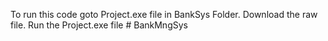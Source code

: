 To run this code goto Project.exe file in BankSys Folder.
Download the raw file.
Run the Project.exe file # BankMngSys
